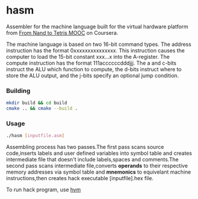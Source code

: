 # hasm
Assembler for the machine language built for the virtual hardware platform from [From Nand to Tetris MOOC](https://www.coursera.org/learn/build-a-computer) on Coursera.

The machine language is based on two 16-bit command types. The address instruction has the format 0xxxxxxxxxxxxxxx.
This instruction causes the computer to load the 15-bit constant xxx...x into the A-register. The compute instruction has the format 111accccccdddjjj. The a and c-bits instruct the ALU which function to compute, the d-bits instruct where to store the ALU output, and the j-bits specify an optional jump condition.
### Building
```bash
mkdir build && cd build
cmake .. && cmake --build .
```
### Usage
```bash
./hasm [inputfile.asm]
```

Assembling process has two passes.The first pass scans source code,inserts labels and user defined variables into symbol table and creates intermediate file that doesn't include labels,spaces and comments.The second pass scans intermediate file,converts **operands** to their respective memory addresses via symbol table and **mnemonics** to equivelant machine instructions,then creates hack executable [inputfile].hex file.

To run hack program, use [hvm](https://github.com/gurpinars/hvm)
